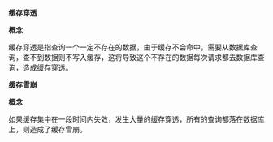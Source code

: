 **缓存穿透**

**概念**

缓存穿透是指查询一个一定不存在的数据，由于缓存不会命中，需要从数据库查询，查不到数据则不写入缓存，这将导致这个不存在的数据每次请求都去数据库查询，造成缓存穿透。

**缓存雪崩**

**概念**

如果缓存集中在一段时间内失效，发生大量的缓存穿透，所有的查询都落在数据库上，则造成了缓存雪崩。